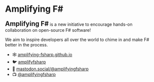 # Amplifying F#

<h2 style="display: inline"><strong>Amplifying F#</strong></h3> is a new initiative to encourage hands-on collaboration on open-source F# software!

We aim to inspire developers all over the world to chime in and make F# better in the process.

- 🕸️ [amplifying-fsharp.github.io](https://amplifying-fsharp.github.io/)
- 🐦 [amplifyfsharp](https://twitter.com/amplifyfsharp)
- 🐘 [mastodon.social/@amplifyingfsharp](https://mastodon.social/@amplifyingfsharp)
- 📺 [@amplifyingfsharp](https://www.youtube.com/@amplifyingfsharp)